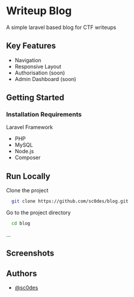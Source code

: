 # Writeup Blog

A simple laravel based blog for CTF writeups

## Key Features

- Navigation
- Responsive Layout
- Authorisation (soon)
- Admin Dashboard (soon)

## Getting Started

### Installation Requirements

 Laravel Framework
 - PHP
 - MySQL
 - Node.js
 - Composer


## Run Locally

Clone the project

```bash
  git clone https://github.com/sc0des/blog.git
```

Go to the project directory

```bash
  cd blog
```

... 



## Screenshots



## Authors

- [@sc0des](https://github.com/sc0des)